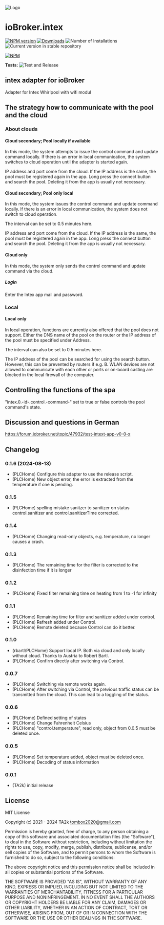 ![Logo](admin/intex.png)
# ioBroker.intex

[![NPM version](https://img.shields.io/npm/v/iobroker.intex.svg)](https://www.npmjs.com/package/iobroker.intex)
[![Downloads](https://img.shields.io/npm/dm/iobroker.intex.svg)](https://www.npmjs.com/package/iobroker.intex)
![Number of Installations](https://iobroker.live/badges/intex-installed.svg)
![Current version in stable repository](https://iobroker.live/badges/intex-stable.svg)

[![NPM](https://nodei.co/npm/iobroker.intex.png?downloads=true)](https://nodei.co/npm/iobroker.intex/)

**Tests:** ![Test and Release](https://github.com/TA2k/ioBroker.intex/workflows/Test%20and%20Release/badge.svg)

## intex adapter for ioBroker

Adapter for Intex Whirlpool with wifi modul

## The strategy how to communicate with the pool and the cloud

### About clouds

#### Cloud secondary; Pool locally if available

In this mode, the system attempts to issue the control command and update command locally. If there is an error in local communication, the system switches to cloud operation until the adapter is started again.

IP address and port come from the cloud. If the IP address is the same, the pool must be registered again in the app. Long press the connect button and search the pool. Deleting it from the app is usually not necessary.

#### Cloud secondary; Pool only local

In this mode, the system issues the control command and update command locally. If there is an error in local communication, the system does not switch to cloud operation.

The interval can be set to 0.5 minutes here.

IP address and port come from the cloud. If the IP address is the same, the pool must be registered again in the app. Long press the connect button and search the pool. Deleting it from the app is usually not necessary.

#### Cloud only

In this mode, the system only sends the control command and update command via the cloud.


##### Login

Enter the Intex app mail and password.

### Local

#### Local only

In local operation, functions are currently also offered that the pool does not support. Either the DNS name of the pool on the router or the IP address of the pool must be specified under Address.

The interval can also be set to 0.5 minutes here.

The IP address of the pool can be searched for using the search button. However, this can be prevented by routers if e.g. B. WLAN devices are not allowed to communicate with each other or ports or on-board casting are blocked in the local firewall of the computer.

## Controlling the functions of the spa

"intex.0.-id-.control.-command-" set to true or false controls the pool command's state.



## Discussion and questions in German
https://forum.iobroker.net/topic/47932/test-intext-app-v0-0-x

## Changelog

<!--
  Placeholder for the next version (at the beginning of the line):
  ### **WORK IN PROGRESS**
-->
### 0.1.6 (2024-08-13)

- (PLCHome) Configure this adapter to use the release script.
- (PLCHome) New object error, the error is extracted from the temperature if one is pending.

### 0.1.5

* (PLCHome) spelling mistake sanitzer to sanitizer on status control.sanitizer and control.sanitizerTime corrected.

### 0.1.4

* (PLCHome) Changing read-only objects, e.g. temperature, no longer causes a crash.

### 0.1.3

* (PLCHome) The remaining time for the filter is corrected to the disinfection time if it is longer

### 0.1.2

* (PLCHome) Fixed filter remaining time on heating from 1 to -1 for infinity

### 0.1.1

* (PLCHome) Remaining time for filter and sanitizer added under control.
* (PLCHome) Refresh added under Control.
* (PLCHome) Remote deleted because Control can do it better.

### 0.1.0

* (rbartl/PLCHome) Support local IP. Both via cloud and only locally without cloud. Thanks to Austria to Robert Bartl.
* (PLCHome) Confirm directly after switching via Control.

### 0.0.7

* (PLCHome) Switching via remote works again.
* (PLCHome) After switching via Control, the previous traffic status can be transmitted from the cloud. This can lead to a toggling of the status.

### 0.0.6

* (PLCHome) Defined setting of states
* (PLCHome) Change Fahrenheit Celsius
* (PLCHome) "control.temperature", read only, object from 0.0.5 must be deleted once.

### 0.0.5

* (PLCHome) Set temperature added, object must be deleted once.
* (PLCHome) Decoding of status information

### 0.0.1

* (TA2k) initial release

## License

MIT License

Copyright (c) 2021 - 2024 TA2k <tombox2020@gmail.com>

Permission is hereby granted, free of charge, to any person obtaining a copy
of this software and associated documentation files (the "Software"), to deal
in the Software without restriction, including without limitation the rights
to use, copy, modify, merge, publish, distribute, sublicense, and/or sell
copies of the Software, and to permit persons to whom the Software is
furnished to do so, subject to the following conditions:

The above copyright notice and this permission notice shall be included in all
copies or substantial portions of the Software.

THE SOFTWARE IS PROVIDED "AS IS", WITHOUT WARRANTY OF ANY KIND, EXPRESS OR
IMPLIED, INCLUDING BUT NOT LIMITED TO THE WARRANTIES OF MERCHANTABILITY,
FITNESS FOR A PARTICULAR PURPOSE AND NONINFRINGEMENT. IN NO EVENT SHALL THE
AUTHORS OR COPYRIGHT HOLDERS BE LIABLE FOR ANY CLAIM, DAMAGES OR OTHER
LIABILITY, WHETHER IN AN ACTION OF CONTRACT, TORT OR OTHERWISE, ARISING FROM,
OUT OF OR IN CONNECTION WITH THE SOFTWARE OR THE USE OR OTHER DEALINGS IN THE
SOFTWARE.
